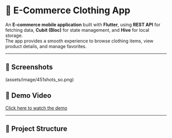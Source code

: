 # 👕 E-Commerce Clothing App  

An **E-commerce mobile application** built with **Flutter**, using **REST API** for fetching data, **Cubit (Bloc)** for state management, and **Hive** for local storage.  
The app provides a smooth experience to browse clothing items, view product details, and manage favorites.  

---

## 📸 Screenshots  
(assets/image/451shots_so.png)

## 🎥 Demo Video
[Click here to watch the demo](path-to-demo-video.mp4)

---

## 📂 Project Structure
